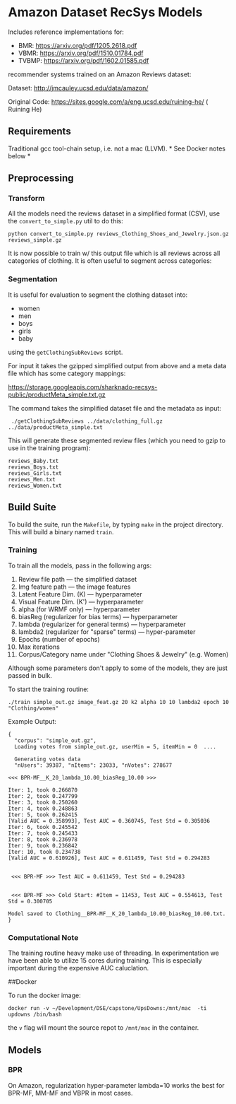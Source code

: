 # Amazon Dataset RecSys Models

Includes reference implementations for:

* BMR: https://arxiv.org/pdf/1205.2618.pdf
* VBMR: https://arxiv.org/pdf/1510.01784.pdf
* TVBMP: https://arxiv.org/pdf/1602.01585.pdf

recommender systems trained on an Amazon Reviews dataset:

Dataset: http://jmcauley.ucsd.edu/data/amazon/

Original Code: https://sites.google.com/a/eng.ucsd.edu/ruining-he/ ( Ruining He)

## Requirements

Traditional gcc tool-chain setup, i.e. not a mac (LLVM).  * See Docker notes below *


## Preprocessing

### Transform

All the models need the reviews dataset in a simplified format (CSV), use the `convert_to_simple.py` util to do this:

```
python convert_to_simple.py reviews_Clothing_Shoes_and_Jewelry.json.gz reviews_simple.gz
```

It is now possible to train w/ this output file which is all reviews across all categories of clothing. It is often useful to segment across categories: 

### Segmentation

It is useful for evaluation to segment the clothing dataset into:

* women
* men
* boys
* girls
* baby 

using the `getClothingSubReviews` script.

For input it takes the gzipped simplified output from above and a meta data file which has some category mappings:

 https://storage.googleapis.com/sharknado-recsys-public/productMeta_simple.txt.gz

The command takes the simplified dataset file and the metadata as input:

```
 ./getClothingSubReviews ../data/clothing_full.gz ../data/productMeta_simple.txt
```

 This will generate these segmented review files (which you need to gzip to use in the training program):

```
reviews_Baby.txt
reviews_Boys.txt
reviews_Girls.txt
reviews_Men.txt
reviews_Women.txt
```



## Build Suite

To build the suite, run the `Makefile`, by typing `make` in the project directory. This will build a binary named `train`.


### Training

To train all the models, pass in the following args:

1. Review file path — the simplified dataset
2. Img feature path — the image features
3. Latent Feature Dim. (K) — hyperparameter
4. Visual Feature Dim. (K') — hyperparameter
5. alpha (for WRMF only) — hyperparameter
6. biasReg (regularizer for bias terms) — hyperparameter
7. lambda  (regularizer for general terms) — hyperparameter
8. lambda2 (regularizer for \"sparse\" terms) — hyper-parameter
9. Epochs (number of epochs)
10. Max iterations
11. Corpus/Category name under \"Clothing Shoes & Jewelry\" (e.g. Women)

Although some parameters don't apply to some of the models, they are just passed in bulk.

To start the training routine:

```
./train simple_out.gz image_feat.gz 20 k2 alpha 10 10 lambda2 epoch 10 "Clothing/women"
```

Example Output:

```
{
  "corpus": "simple_out.gz",
  Loading votes from simple_out.gz, userMin = 5, itemMin = 0  ....

  Generating votes data
  "nUsers": 39387, "nItems": 23033, "nVotes": 278677

<<< BPR-MF__K_20_lambda_10.00_biasReg_10.00 >>>

Iter: 1, took 0.266870
Iter: 2, took 0.247799
Iter: 3, took 0.250260
Iter: 4, took 0.248863
Iter: 5, took 0.262415
[Valid AUC = 0.358993], Test AUC = 0.360745, Test Std = 0.305036
Iter: 6, took 0.245542
Iter: 7, took 0.245433
Iter: 8, took 0.236978
Iter: 9, took 0.236842
Iter: 10, took 0.234738
[Valid AUC = 0.610926], Test AUC = 0.611459, Test Std = 0.294283


 <<< BPR-MF >>> Test AUC = 0.611459, Test Std = 0.294283


 <<< BPR-MF >>> Cold Start: #Item = 11453, Test AUC = 0.554613, Test Std = 0.300705

Model saved to Clothing__BPR-MF__K_20_lambda_10.00_biasReg_10.00.txt.
}
```

### Computational Note

The training routine heavy make use of threading. In experimentation we have been able to utilize 15 cores during training. This is especially important during the expensive AUC caluclation.

##Docker

To run the docker image:

```
docker run -v ~/Development/DSE/capstone/UpsDowns:/mnt/mac  -ti updowns /bin/bash
```

the `v` flag will mount the source repot to `/mnt/mac` in the container.


## Models

### BPR

On Amazon, regularization hyper-parameter lambda=10 works the best for BPR-MF, MM-MF and VBPR in most cases. 